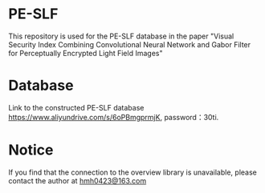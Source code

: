 # PE-SLF
This repository is used for the PE-SLF database in the paper "Visual Security Index Combining Convolutional Neural Network and Gabor Filter for Perceptually Encrypted Light Field Images"
# Database
Link to the constructed PE-SLF database https://www.aliyundrive.com/s/6oPBmgprmjK, password：30ti.
# Notice
If you find that the connection to the overview library is unavailable, please contact the author at hmh0423@163.com
